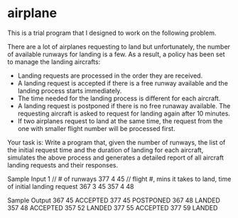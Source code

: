 # airplane
This is a trial program that I designed to work on the following problem.

There are a lot of airplanes requesting to land but unfortunately, the number of available runways for landing is a few. As a result, a policy has been set to manage the landing aircrafts:
- Landing requests are processed in the order they are received.
- A landing request is accepted if there is a free runway available and the landing process starts immediately.
- The time needed for the landing process is different for each aircraft.
- A landing request is postponed if there is no free runaway available. The requesting aircraft is asked to request for landing again after 10 minutes.
- If two airplanes request to land at the same time, the request from the one with smaller flight number will be processed first.

Your task is:
Write a program that, given the number of runways, the list of the initial request time and the duration of landing for each aircraft, simulates the above process and generates a detailed report of all aircraft landing requests and their responses.

Sample Input
1    // # of runways
377 4 45  // flight #, mins it takes to land, time of initial landing request
367 3 45
357 4 48

Sample Output
367 45 ACCEPTED
377 45 POSTPONED
367 48 LANDED
357 48 ACCEPTED
357 52 LANDED
377 55 ACCEPTED
377 59 LANDED

